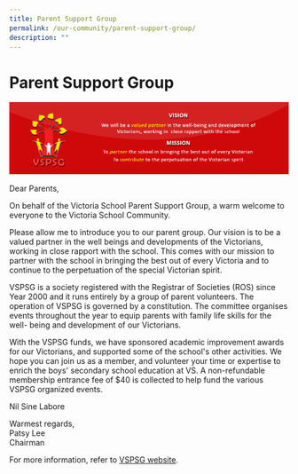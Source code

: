 ```yaml
---
title: Parent Support Group
permalink: /our-community/parent-support-group/
description: ""
---
```

# **Parent Support Group**

![](/images/PSG-Home-Page-Header.gif)

Dear Parents,

On behalf of the Victoria School Parent Support Group, a warm welcome to everyone to the Victoria School Community.

Please allow me to introduce you to our parent group. Our vision is to be a valued partner in the well beings and developments of the Victorians, working in close rapport with the school. This comes with our mission to partner with the school in bringing the best out of every Victoria and to continue to the perpetuation of the special Victorian spirit.

VSPSG is a society registered with the Registrar of Societies (ROS) since Year 2000 and it runs entirely by a group of parent volunteers. The operation of VSPSG is governed by a constitution. The committee organises events throughout the year to equip parents with family life skills for the well- being and development of our Victorians.

With the VSPSG funds, we have sponsored academic improvement awards for our Victorians, and supported some of the school's other activities. We hope you can join us as a member, and volunteer your time or expertise to enrich the boys' secondary school education at VS. A non-refundable membership entrance fee of $40 is collected to help fund the various VSPSG organized events.

Nil Sine Labore

Warmest regards,  
Patsy Lee  
Chairman

For more information, refer to [VSPSG website](https://victoria.moe.edu.sg/psg/).